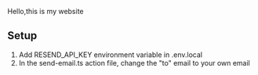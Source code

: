 Hello,this is my website
## Setup

1. Add RESEND_API_KEY environment variable in .env.local
2. In the send-email.ts action file, change the "to" email to your own email
